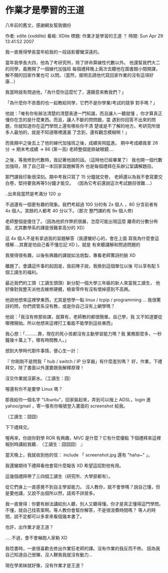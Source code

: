 # 作業才是學習的王道

八年前的舊文，感謝網友幫我備份

作者: xdite (xxddite) 看板: XDite
標題: 作業才是學習的王道 ？
時間: Sun Apr 29 13:41:52 2007

我一直覺得學長當年給我的一段話影響蠻深遠的。

當年我學長大四，他為了考研究所，除了拼命算線性代數以外。
他還幫我們大二的同學，義務開了一個線代加強班
每個禮拜晚上兩次去聽他在圖書館小間開課，解不開的回家作業也可
以問。（當然，擺明去請他代寫回家作業的沒有這項好康...）

我當時就有問過他，「為什麼你這麼忙了，還願意來教我們？」

「為什麼你不吝嗇的也一起教給同學，它們不是你學業/考試的競爭
對手嗎？」

他說：「唯有你有辦法清楚的清楚表達一門知識，而且讓人一聽就懂
，你才算真正懂你在念的是什麼東西。而且，讓人不斷的問問題，當
遇到你回答不出來的問題，你就知道你在這門學問上還有哪些你不清
楚或是不了解的地方。考研究所很多人最怕的，就是不知道哪裡還漏
了念到，還有觀念模糊啊！」

而我期中之後去上了他的線代加強班之後，成績突飛猛進。
期中考成績我拿 26 分 -> 期末考成績 -> 86 (第一高)
老師整個是跌破眼鏡....

之後，等我修到代數時，我記著他說的話。（這時他已經畢業了）
我也開一個代數加強班，除了自己寫一本回家習題解答外
也是每個禮拜在系辦公室講解題目。

那門課我印象很深刻。期中考我只寫了 15 分鐘就交卷，
老師還以為我不會寫要交白卷，堅持要我再等5分鐘才能交。
（因為它考前還說這次考試題目很難....）

..出來我當然是考滿分 120 :p

不過還有一個更有趣的現象。我們考超過 100 分的有 2x 個人
，80 分含前者有 4x 個人。其餘的人都考 40 分以下。（那次
整門課約有 9x 個人修)

老師整個是傻住了。（因為他抓作弊抓很嚴，怎麼可能出現這麼
離奇的分數分佈圖，尤其數學系的課是很難拿高分的 XD）

這 4x 個人不是有拿過我的習題解答（我還蠻好心的，會在上面
寫我為什麼會這樣解....其實是怕自己看不懂忘記 XD )，就是
有來聽講解和問過問題的

我覺得很有趣，以後有興趣的課就如法炮製，專看老師驚訝的臉 XD

離題了。會講這件事的起因是，我前陣子說，我換到這個單位以後
可以享有配 5 個工讀生的福利。

最近我們的工頭（工讀生頭頭）新分配一個大學三年級的新人來當我工讀生，
他好像對我整天派他去維修硬體，檢查零件有沒有壞掉感到不高興。

他說他想來這裡學東西，尤其是想學一點 linux / tcpip / programming ...
我很驚訝的問，你們資管系沒有教，或是你自己沒有上網學嗎？

他說：「我沒有修那些課，就算有，老師教的都很簡單。自己學，我
又不知道要從哪裡開始。所以他想來這裡打工看能不能學到這些東西」

我心想：「..........靠，現在的死小孩都沒有主動學習能力嗎？我
業務那麼多，一秒鐘幾十萬上下，哪有時間教人。」

想到大學時代那件事情，便心生一計：

『
你剛剛不是問我「 hub / switch / IP 分享器」有什麼差別嗎？
好，作業，下禮拜交，除了書面以外還要跟我解釋原理！

沒交作業就沒薪水。（工讀生：囧）

喔還有你不是要學 Linux 嗎？

那我給你一個名字 "Ubuntu"，回家裝起來，弄到可以撥上 ADSL，login
進 yahoo/gmail ，寄一張有你帳號登入畫面的 screenshot 給我。

（工讀生：囧囧）

下下禮拜交。

喔再來，你說你對學 ROR 有興趣，MVC 是什麼？它有什麼優點
下個禮拜來這裡報到時講給我聽..
（工讀生：囧囧囧）
』

當天晚上，我就收到他的信： include 「 screenshot.jpg 還有 "haha~" 」。

我還蠻期待下禮拜看他會寫什麼報告 XD
希望這招對他有用。

這幾個禮拜帶了三四個工讀生（研究所、大學部都有）。

從它們身上一直感覺不到自主學習能力。
沒人教你，就不會學嗎？說自己懂，但是要他講，又說不出個所以然，語焉不詳居多。

我一直覺得：你要有辦法講給別人聽，別人又聽得懂。你才是真正懂得這門學問。
不懂，就自己找答案啊。等人教你會幫你解答，不是很浪費時間嗎？
等人的時間，說不定都可以多拿來看個幾本書了。

也許，出作業才是王道？

.....不過，會不會嚇跑人家勒 XD

我唸書時，一直很喜歡去修出作業狂老師的課。沒有作業的我反而不修。
因為我自己知道自己很懶，沒人鞭我我就沒有動力...

現在學弟妹就好像，沒有作業才是王道？
